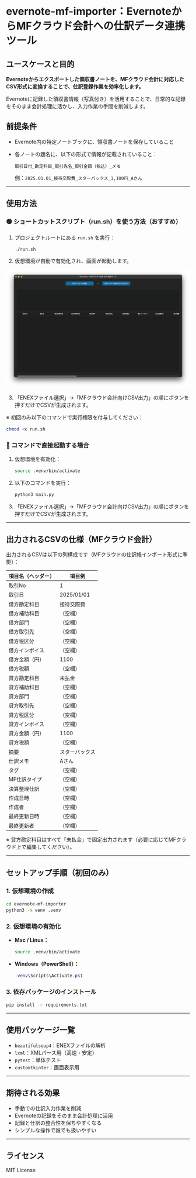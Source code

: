 # evernote-mf-importer：EvernoteからMFクラウド会計への仕訳データ連携ツール

## ユースケースと目的

**Evernoteからエクスポートした領収書ノートを、MFクラウド会計に対応したCSV形式に変換することで、仕訳登録作業を効率化します。**

Evernoteに記録した領収書情報（写真付き）を活用することで、日常的な記録をそのまま会計処理に活かし、入力作業の手間を削減します。

## 前提条件

- Evernote内の特定ノートブックに、領収書ノートを保存していること
- 各ノートの題名に、以下の形式で情報が記載されていること：

  ```
  取引日付_勘定科目_取引先名_取引金額（税込）_メモ
  ```

  例：`2025.01.01_接待交際費_スターバックス_1,100円_Aさん`

---

## 使用方法

### 🟢 ショートカットスクリプト（run.sh）を使う方法（おすすめ）

1. プロジェクトルートにある `run.sh` を実行：

   ```bash
   ./run.sh
   ```

2. 仮想環境が自動で有効化され、画面が起動します。

![画面イメージ](docs/screenshot_gui.png)

3. 「ENEXファイル選択」→「MFクラウド会計向けCSV出力」の順にボタンを押すだけでCSVが生成されます。

※ 初回のみ以下のコマンドで実行権限を付与してください：

```bash
chmod +x run.sh
```

### 🧰 コマンドで直接起動する場合

1. 仮想環境を有効化：

   ```bash
   source .venv/bin/activate
   ```

2. 以下のコマンドを実行：

   ```bash
   python3 main.py
   ```

3. 「ENEXファイル選択」→「MFクラウド会計向けCSV出力」の順にボタンを押すだけでCSVが生成されます。

---

## 出力されるCSVの仕様（MFクラウド会計）

出力されるCSVは以下の列構成です（MFクラウドの仕訳帳インポート形式に準拠）：

| 項目名（ヘッダー）       | 項目例         |
|--------------------------|----------------|
| 取引No                   | 1              |
| 取引日                   | 2025/01/01     |
| 借方勘定科目             | 接待交際費     |
| 借方補助科目             | （空欄）       |
| 借方部門                 | （空欄）       |
| 借方取引先               | （空欄）       |
| 借方税区分               | （空欄）       |
| 借方インボイス           | （空欄）       |
| 借方金額（円）           | 1100           |
| 借方税額                 | （空欄）       |
| 貸方勘定科目             | 未払金         |
| 貸方補助科目             | （空欄）       |
| 貸方部門                 | （空欄）       |
| 貸方取引先               | （空欄）       |
| 貸方税区分               | （空欄）       |
| 貸方インボイス           | （空欄）       |
| 貸方金額（円）           | 1100           |
| 貸方税額                 | （空欄）       |
| 摘要                     | スターバックス |
| 仕訳メモ                 | Aさん          |
| タグ                     | （空欄）       |
| MF仕訳タイプ             | （空欄）       |
| 決算整理仕訳             | （空欄）       |
| 作成日時                 | （空欄）       |
| 作成者                   | （空欄）       |
| 最終更新日時             | （空欄）       |
| 最終更新者               | （空欄）       |

※ 貸方勘定科目はすべて「未払金」で固定出力されます（必要に応じてMFクラウド上で編集してください）。

---

## セットアップ手順（初回のみ）

### 1. 仮想環境の作成

```bash
cd evernote-mf-importer
python3 -m venv .venv
```

### 2. 仮想環境の有効化

- **Mac / Linux：**
    ```bash
    source .venv/bin/activate
    ```
- **Windows（PowerShell）：**
    ```powershell
    .venv\Scripts\Activate.ps1
    ```

### 3. 依存パッケージのインストール

```bash
pip install -r requirements.txt
```

---

## 使用パッケージ一覧

- `beautifulsoup4`：ENEXファイルの解析  
- `lxml`：XMLパース用（高速・安定）  
- `pytest`：単体テスト  
- `customtkinter`：画面表示用

---

## 期待される効果

- 手動での仕訳入力作業を削減
- Evernoteの記録をそのまま会計処理に活用
- 記録と仕訳の整合性を保ちやすくなる
- シンプルな操作で誰でも扱いやすい

---

## ライセンス

MIT License